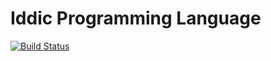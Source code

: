 # Iddic Programming Language
[![Build Status](https://secure.travis-ci.org/lmcgrath/iddic-lang.png)](https://travis-ci.org/lmcgrath/iddic-lang/)
